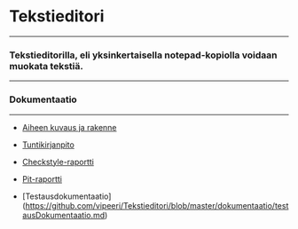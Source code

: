 # Tekstieditori
-----

### Tekstieditorilla, eli yksinkertaisella notepad-kopiolla voidaan muokata tekstiä.
------

### Dokumentaatio
------

* [Aiheen kuvaus ja rakenne](https://github.com/vipeeri/Tekstieditori/blob/master/dokumentaatio/aiheenKuvausJaRakenne.md)
* [Tuntikirjanpito](https://github.com/vipeeri/Tekstieditori/blob/master/dokumentaatio/tuntikirjanpito.md)
 
* [Checkstyle-raportti](https://htmlpreview.github.io/?https://github.com/vipeeri/Tekstieditori/blob/master/dokumentaatio/checkstyle.html)
* [Pit-raportti](https://htmlpreview.github.io/?https://github.com/vipeeri/Tekstieditori/blob/master/dokumentaatio/pit/index.html)
* [Testausdokumentaatio] (https://github.com/vipeeri/Tekstieditori/blob/master/dokumentaatio/testausDokumentaatio.md)
